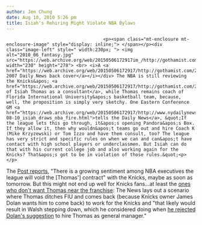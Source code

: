 ```yaml
---
author: Jen Chung
date: Aug 10, 2010 5:26 pm
title: Isiah's Rehiring Might Violate NBA Bylaws
---
```


	
										<p><span class="mt-enclosure mt-enclosure-image" style="display: inline;"> </span></p><div class="image-left" style=" width:230px; "> <img alt="2010_06_fantasy.jpg" src="https://web.archive.org/web/20150506172917im_/http://gothamist.com/attachments/jen/2010_06_fantasy.jpg" width="230" height="278"> <br> <i>A <a href="https://web.archive.org/web/20150506172917/http://gothamist.com/2007/12/12/isiah_says_its.php">December 2007 Daily News back cover</a></i></div> The NBA is still reviewing the Knicks&apos; <a href="https://web.archive.org/web/20150506172917/http://gothamist.com/2010/08/06/like_a_bad_penny_isiah_thomas_is_ba.php">rehiring of Isiah Thomas as a consultant</a>, while Thomas remains coach of Florida International University&apos;s basketball team, because, well, the proposition is simply very sketchy. One Eastern Conference GM <a href="https://web.archive.org/web/20150506172917/http://www.nydailynews.com/sports/basketball/knicks/2010/08/10/2010-08-10_isiah_draws_nba_fire.html">tells the Daily News</a>, &quot;If the league lets this go through, it&apos;s opening Pandora&apos;s Box. If they allow it, then why wouldn&apos;t teams go out and hire Coach K (Mike Krzyzewski) or Tom Izzo and have them consult, too? The league has very strict and specific rules on when we can and can&apos;t have contact with high school players or underclassmen. But Isiah can do that with his current college job and also working again for the Knicks? That&apos;s got to be in violation of those rules.&quot;<p></p>

<p>The <a href="https://web.archive.org/web/20150506172917/http://www.nypost.com/p/sports/knicks/nba_may_void_isiah_deal_mbQlJ9larvb1gvB48MCLdP">Post reports</a>, &quot;There is a growing sentiment among NBA executives the league will void the [Thomas&apos;] contract&quot; with the Knicks, maybe as soon as tomorrow.  But this might not end up well for Knicks fans...at least the <a href="https://web.archive.org/web/20150506172917/http://gothamist.com/2010/08/08/making_the_call_we_declare_our_inde.php">ones who don&apos;t want Thomas near the franchise</a>:  The News lays out a scenario where Thomas ditches FIU and comes back (because Knicks owner James Dolan wants him to come back) to work for the Knicks and &quot;that likely would result in Walsh stepping down, which he considered doing when <a href="https://web.archive.org/web/20150506172917/http://gothamist.com/2010/08/08/reports_donnie_walsh_unhappy_with_i.php">he rejected Dolan&apos;s suggestion</a> to hire Thomas as general manager.&quot; </p>					
										
									
				